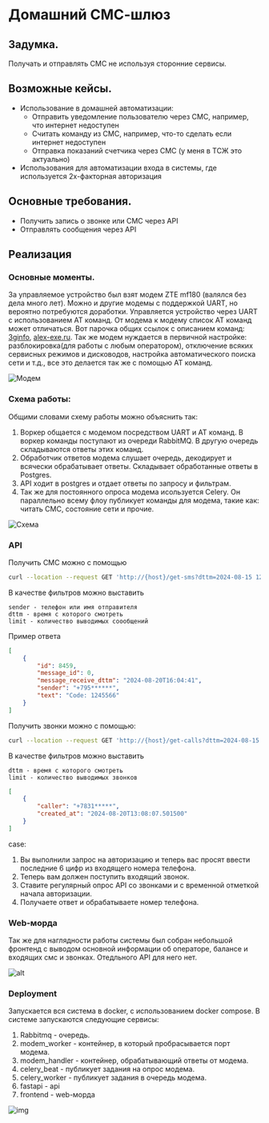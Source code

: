 # Домашний СМС-шлюз

## Задумка.
 Получать и отправлять СМС не используя сторонние сервисы.
## Возможные кейсы.
- Использование в домашней автоматизации:
    * Отправить уведомление пользователю через СМС, например, что интернет недоступен
    * Считать команду из СМС, например, что-то сделать если интернет недоступен
    * Отправка показаний счетчика через СМС (у меня в ТСЖ это актуально)
- Использования для автоматизации входа в системы, где используется 2х-факторная авторизация

## Основные требования.
- Получить запись о звонке или СМС через API
- Отправлять сообщения через API

## Реализация

### Основные моменты.
За управляемое устройство был взят модем ZTE mf180 (валялся без дела много лет). Можно и другие модемы с поддержкой UART, но вероятно потребуются доработки.
Управляется устройство через UART с использованием AT команд. От модема к модему список AT команд может отличаться. Вот парочка общих ссылок с описанием команд: [3ginfo](https://3ginfo.ru/page54.html), [alex-exe.ru](https://alex-exe.ru/radio/wireless/gsm-sim900-at-command/). Так же модем нуждается в первичной настройке: разблокировка(для работы с любым оператором), отключение всяких сервисных режимов и дисководов, настройка автоматического поиска сети и т.д., все это делается так же с помощью AT команд.


![Модем](./docs/modem.jpg)

### Схема работы:
Общими словами схему работы можно объяснить так:
1. Воркер общается с модемом посредством UART и AT команд. В воркер команды поступают из очереди RabbitMQ. В другую очередь складываются ответы этих команд.
2. Обработчик ответов модема слушает очередь, декодирует и всячески обрабатывает ответы. Складывает обработанные ответы в Postgres.
3. API ходит в postgres и отдает ответы по запросу и фильтрам.
4. Так же для постоянного опроса модема исользуется Celery. Он параллельно всему флоу публикует команды для модема, такие как: читать СМС, состояние сети и прочие.

![Схема](./docs/sms_gateway.svg)

### API

Получить СМС можно с помощью

``` bash
curl --location --request GET 'http://{host}/get-sms?dttm=2024-08-15 12:46:13&limit=10'
```
В качестве фильтров можно выставить
```
sender - телефон или имя отправителя
dttm - время с которого смотреть
limit - количество выводимых соообщений
```
Пример ответа
``` json
[
    {
        "id": 8459,
        "message_id": 0,
        "message_receive_dttm": "2024-08-20T16:04:41",
        "sender": "+795******",
        "text": "Code: 1245566"
    }
]
```
Получить звонки можно с помощью:
``` bash
curl --location --request GET 'http://{host}/get-calls?dttm=2024-08-15 12:46:13&limit=10'
```
В качестве фильтров можно выставить
```
dttm - время с которого смотреть
limit - количество выводимых звонков
```
``` json
[
    {
        "caller": "+7831*****",
        "created_at": "2024-08-20T13:08:07.501500"
    }
]
```


case:
1. Вы выполнили запрос на авторизацию и теперь вас просят ввести последние 6 цифр из входящего номера телефона.
2. Теперь вам должен поступить входящий звонок. 
3. Ставите регулярный опрос API со звонками и с временной отметкой начала авторизации.
4. Получаете ответ и обрабатываете номер телефона.

### Web-морда

Так же для наглядности работы системы был собран небольшой фронтенд с выводом основной информации об операторе, балансе и входящих смс и звонках. Отедльного API для него нет.

![alt](./docs/frontend.jpg)

### Deployment

Запускается вся система в docker, с использованием docker compose. 
В системе запускаются следующие сервисы:
1. Rabbitmq - очередь.
2. modem_worker - контейнер, в который пробрасывается порт модема.
3. modem_handler - контейнер, обрабатывающий ответы от модема.
4. celery_beat - публикует задания на опрос модема.
5. celery_worker - публикует задания в очередь модема.
6. fastapi - api
7. frontend - web-морда

![img](./docs/containers.png)